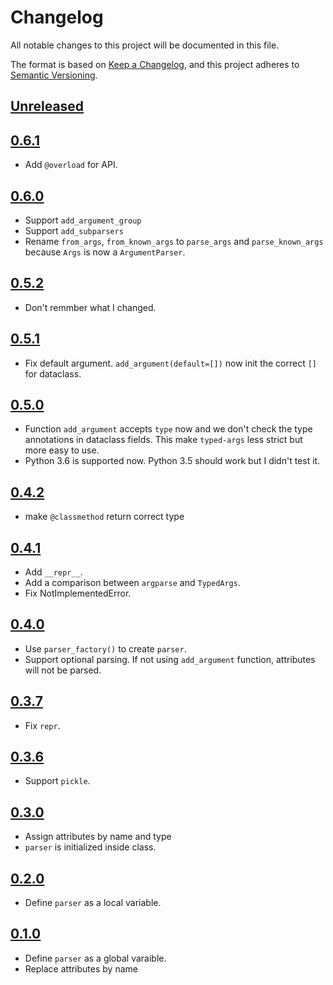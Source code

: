 # Changelog

All notable changes to this project will be documented in this file.

The format is based on [Keep a Changelog](https://keepachangelog.com/en/1.0.0/),
and this project adheres to [Semantic Versioning](https://semver.org/spec/v2.0.0.html).

## [Unreleased]

## [0.6.1]

- Add `@overload` for API.

## [0.6.0]

- Support `add_argument_group`
- Support `add_subparsers`
- Rename `from_args`, `from_known_args` to `parse_args` and `parse_known_args` because `Args` is now a `ArgumentParser`.

## [0.5.2]

- Don't remmber what I changed.


## [0.5.1]

- Fix default argument. `add_argument(default=[])` now init the correct `[]` for dataclass.

## [0.5.0]

- Function `add_argument` accepts `type` now and we don't check the type annotations in dataclass fields. This make `typed-args` less strict but more easy to use.
- Python 3.6 is supported now. Python 3.5 should work but I didn't test it.

## [0.4.2]

- make `@classmethod` return correct type

## [0.4.1]

- Add `__repr__`.
- Add a comparison between `argparse` and `TypedArgs`.
- Fix NotImplementedError.

## [0.4.0]

- Use `parser_factory()` to create `parser`.
- Support optional parsing. If not using `add_argument` function, attributes will not be parsed.

## [0.3.7]

- Fix `repr`.

## [0.3.6]

- Support `pickle`.

## [0.3.0]

- Assign attributes by name and type
- `parser` is initialized inside class.

## [0.2.0]

- Define `parser` as a local variable.

## [0.1.0]

- Define `parser` as a global varaible.
- Replace attributes by name

[unreleased]: https://github.com/SunDoge/typed-args
[0.6.1]: https://github.com/SunDoge/typed-args/tree/v0.6.1
[0.6.0]: https://github.com/SunDoge/typed-args/tree/v0.6.0
[0.5.2]: https://github.com/SunDoge/typed-args/tree/v0.5.2
[0.5.1]: https://github.com/SunDoge/typed-args/tree/v0.5.1
[0.5.0]: https://github.com/SunDoge/typed-args/tree/v0.5.0
[0.4.2]: https://github.com/SunDoge/typed-args/tree/v0.4.2
[0.4.1]: https://github.com/SunDoge/typed-args/tree/v0.4.1
[0.4.0]: https://github.com/SunDoge/typed-args/tree/v0.4.0
[0.3.7]: https://github.com/SunDoge/typed-args/tree/v0.3.7
[0.3.6]: https://github.com/SunDoge/typed-args/tree/v0.3.6
[0.3.0]: https://github.com/SunDoge/typed-args/tree/v0.3
[0.2.0]: https://github.com/SunDoge/typed-args/tree/v0.2
[0.1.0]: https://github.com/SunDoge/typed-args/tree/v0.1
